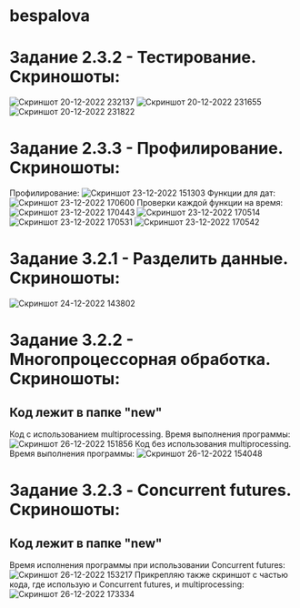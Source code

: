 # bespalova
# Задание 2.3.2 - Тестирование. Скриношоты:
![Скриншот 20-12-2022 232137](https://user-images.githubusercontent.com/113704972/208738811-456fcfd0-4073-464a-ba7b-edc8a7dc4fa4.jpg)
![Скриншот 20-12-2022 231655](https://user-images.githubusercontent.com/113704972/208738862-73c9300b-3aed-48c3-ac59-4e657179fe6c.jpg)
![Скриншот 20-12-2022 231822](https://user-images.githubusercontent.com/113704972/208738828-04fda589-ef7c-40b4-b0e8-6afa26fe3dea.jpg)
# Задание 2.3.3 - Профилирование. Скриношоты:
Профилирование:
![Скриншот 23-12-2022 151303](https://user-images.githubusercontent.com/113704972/209334151-ae6cb773-e2d7-4e06-806d-c5945b5085b4.jpg)
Функции для дат:
![Скриншот 23-12-2022 170600](https://user-images.githubusercontent.com/113704972/209334159-a12fa12e-6038-4c09-975f-3d255e3647ae.jpg)
Проверки каждой функции на время:
![Скриншот 23-12-2022 170443](https://user-images.githubusercontent.com/113704972/209334175-0750a03d-c9e9-46d7-9254-843542e93fac.jpg)
![Скриншот 23-12-2022 170514](https://user-images.githubusercontent.com/113704972/209334188-af5e8233-1be9-424d-87be-6ba553ea29c8.jpg)
![Скриншот 23-12-2022 170531](https://user-images.githubusercontent.com/113704972/209334200-cdbb0ef2-f153-4f9b-9420-c47491e872ae.jpg)
![Скриншот 23-12-2022 170542](https://user-images.githubusercontent.com/113704972/209334216-70c3caf9-bbbd-4183-9a66-858e352e058f.jpg)
# Задание 3.2.1 - Разделить данные. Скриношоты:
![Скриншот 24-12-2022 143802](https://user-images.githubusercontent.com/113704972/209431022-f15ca4b2-76b6-46fa-84e7-e60854f17a18.jpg)
# Задание 3.2.2 - Многопроцессорная обработка. Скриношоты:
## Код лежит в папке "new"
Код с использованием multiprocessing. Время выполнения программы:
![Скриншот 26-12-2022 151856](https://user-images.githubusercontent.com/113704972/209537577-1b49e7e5-ce22-4f0f-953b-35bd8f7552e8.jpg)
Код без использования multiprocessing. Время выполнения программы:
![Скриншот 26-12-2022 154048](https://user-images.githubusercontent.com/113704972/209539729-c854e4e2-f3fd-48e0-9422-1e1b573a2dc9.jpg)
# Задание 3.2.3 - Concurrent futures. Скриношоты:
## Код лежит в папке "new"
Время исполнения программы при использовании Concurrent futures:
![Скриншот 26-12-2022 153217](https://user-images.githubusercontent.com/113704972/209538884-e7942260-a222-4370-abfb-11abfde3e2e8.jpg)
Прикрепляю также скриншот с частью кода, где использую и Concurrent futures, и multiprocessing:
![Скриншот 26-12-2022 173334](https://user-images.githubusercontent.com/113704972/209549547-b908f9be-bad3-4a6b-9b3c-ba8ef791c1ff.jpg)
